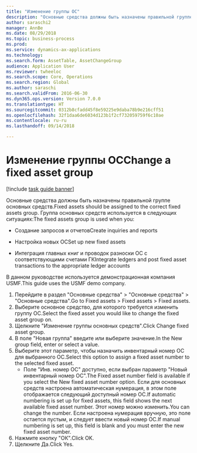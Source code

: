 ```yaml
--- 
title: "Изменение группы ОС"
description: "Основные средства должны быть назначены правильной группе основных средств."
author: saraschi2
manager: AnnBe
ms.date: 08/29/2018
ms.topic: business-process
ms.prod: 
ms.service: dynamics-ax-applications
ms.technology: 
ms.search.form: AssetTable, AssetChangeGroup
audience: Application User
ms.reviewer: twheeloc
ms.search.scope: Core, Operations
ms.search.region: Global
ms.author: saraschi
ms.search.validFrom: 2016-06-30
ms.dyn365.ops.version: Version 7.0.0
ms.translationtype: HT
ms.sourcegitcommit: 0312b8cfadd45f8e59225e9daba78b9e216cff51
ms.openlocfilehash: 32f1daa6de6034d123b1f2cf732059759f6c10ae
ms.contentlocale: ru-ru
ms.lasthandoff: 09/14/2018

---
```

# <a name="change-a-fixed-asset-group"></a><span data-ttu-id="3ad2b-103">Изменение группы ОС</span><span class="sxs-lookup"><span data-stu-id="3ad2b-103">Change a fixed asset group</span></span>

[!include [task guide banner](../../includes/task-guide-banner.md)]

<span data-ttu-id="3ad2b-104">Основные средства должны быть назначены правильной группе основных средств.</span><span class="sxs-lookup"><span data-stu-id="3ad2b-104">Fixed assets should be assigned to the correct fixed assets group.</span></span> <span data-ttu-id="3ad2b-105">Группа основных средств используется в следующих ситуациях:</span><span class="sxs-lookup"><span data-stu-id="3ad2b-105">The fixed assets group is used when you:</span></span>

 - <span data-ttu-id="3ad2b-106">Создание запросов и отчетов</span><span class="sxs-lookup"><span data-stu-id="3ad2b-106">Create inquiries and reports</span></span>

 - <span data-ttu-id="3ad2b-107">Настройка новых ОС</span><span class="sxs-lookup"><span data-stu-id="3ad2b-107">Set up new fixed assets</span></span>

 - <span data-ttu-id="3ad2b-108">Интеграция главных книг и проводок разноски ОС с соответствующими счетами ГК</span><span class="sxs-lookup"><span data-stu-id="3ad2b-108">Integrate ledgers and post fixed asset transactions to the appropriate ledger accounts</span></span>

<span data-ttu-id="3ad2b-109">В данном руководстве используется демонстрационная компания USMF.</span><span class="sxs-lookup"><span data-stu-id="3ad2b-109">This guide uses the USMF demo company.</span></span>

1. <span data-ttu-id="3ad2b-110">Перейдите в раздел "Основные средства" > "Основные средства" > "Основные средства".</span><span class="sxs-lookup"><span data-stu-id="3ad2b-110">Go to Fixed assets > Fixed assets > Fixed assets.</span></span>
2. <span data-ttu-id="3ad2b-111">Выберите основное средство, для которого требуется изменить группу ОС.</span><span class="sxs-lookup"><span data-stu-id="3ad2b-111">Select the fixed asset you would like to change the fixed asset group on.</span></span>
3. <span data-ttu-id="3ad2b-112">Щелкните "Изменение группы основных средств".</span><span class="sxs-lookup"><span data-stu-id="3ad2b-112">Click Change fixed asset group.</span></span>
4. <span data-ttu-id="3ad2b-113">В поле "Новая группа" введите или выберите значение.</span><span class="sxs-lookup"><span data-stu-id="3ad2b-113">In the New group field, enter or select a value.</span></span>
5. <span data-ttu-id="3ad2b-114">Выберите этот параметр, чтобы назначить инвентарный номер ОС для выбранного ОС.</span><span class="sxs-lookup"><span data-stu-id="3ad2b-114">Select this option to assign a fixed asset number to the selected fixed asset.</span></span>
    * <span data-ttu-id="3ad2b-115">Поле "Инв. номер ОС" доступно, если выбран параметр "Новый инвентарный номер ОС".</span><span class="sxs-lookup"><span data-stu-id="3ad2b-115">The Fixed asset number field is available if you select the New fixed asset number option.</span></span>   <span data-ttu-id="3ad2b-116">Если для основных средств настроена автоматическая нумерация, в этом поле отображается следующий доступный номер ОС.</span><span class="sxs-lookup"><span data-stu-id="3ad2b-116">If automatic numbering is set up for fixed assets, this field shows the next available fixed asset number.</span></span> <span data-ttu-id="3ad2b-117">Этот номер можно изменить.</span><span class="sxs-lookup"><span data-stu-id="3ad2b-117">You can change the number.</span></span>   <span data-ttu-id="3ad2b-118">Если настроена нумерация вручную, это поле остается пустым, и следует ввести новый номер ОС.</span><span class="sxs-lookup"><span data-stu-id="3ad2b-118">If manual numbering is set up, this field is blank and you must enter the new fixed asset number.</span></span>     
6. <span data-ttu-id="3ad2b-119">Нажмите кнопку "OК".</span><span class="sxs-lookup"><span data-stu-id="3ad2b-119">Click OK.</span></span>
7. <span data-ttu-id="3ad2b-120">Щелкните Да.</span><span class="sxs-lookup"><span data-stu-id="3ad2b-120">Click Yes.</span></span>


